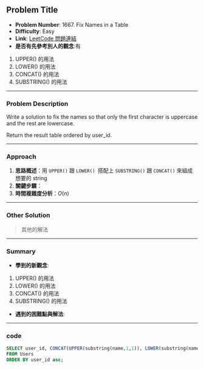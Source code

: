 ## Problem Title

- **Problem Number**:  1667. Fix Names in a Table
- **Difficulty**: Easy
- **Link**: [LeetCode 問題連結](https://leetcode.com/problems/fix-names-in-a-table/description/?envType=study-plan-v2&envId=top-sql-50)
- **是否有先參考別人的觀念**:有
1. UPPER() 的用法
2. LOWER() 的用法
3. CONCAT() 的用法
4. SUBSTRING() 的用法
---

### Problem Description

Write a solution to fix the names so that only the first character is uppercase and the rest are lowercase.

Return the result table ordered by user_id.

---

### Approach

1. **思路概述**：用 `UPPER()` 跟 `LOWER() `搭配上 `SUBSTRING()` 跟 `CONCAT()` 來組成想要的 string
2. **關鍵步驟**：
3. **時間複雜度分析**：$O(n)$  

---

### Other Solution

> 其他的解法

---
### Summary

- **學到的新觀念**:
1. UPPER() 的用法
2. LOWER() 的用法
3. CONCAT() 的用法
4. SUBSTRING() 的用法
- **遇到的困難點與解法**:

---

### code
```sql
SELECT user_id, CONCAT(UPPER(substring(name,1,1)), LOWER(substring(name,2))) as name
FROM Users
ORDER BY user_id asc;
```
